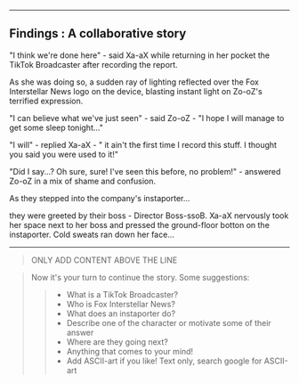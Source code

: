 -------------------------------------------
 Findings : A collaborative story
-------------------------------------------

"I think we're done here" - said Xa-aX while returning in her pocket
the TikTok Broadcaster after recording the report. 

As she was doing so, a sudden ray of lighting reflected over the 
Fox Interstellar News logo on the device, blasting instant light on 
Zo-oZ's terrified expression. 

"I can believe what we've just seen" - said Zo-oZ - "I hope I will 
manage to get some sleep tonight..."

"I will" - replied Xa-aX - " it ain't the first time I record this 
stuff. I thought you said you were used to it!"

"Did I say...? Oh sure, sure! I've seen this before, no problem!" - 
answered Zo-oZ in a mix of shame and confusion.

As they stepped into the company's instaporter...

they were greeted by their boss - Director Boss-ssoB. Xa-aX nervously took her space next to her boss and pressed the ground-floor botton on the instaporter. Cold sweats ran down her face...

------------------------------------------
> ONLY ADD CONTENT ABOVE THE LINE

> Now it's your turn to continue the story. Some suggestions:
>> - What is a TikTok Broadcaster?
>> - Who is Fox Interstellar News?
>> - What does an instaporter do?
>> - Describe one of the character or motivate some of their answer
>> - Where are they going next? 
>> - Anything that comes to your mind!
>> - Add ASCII-art if you like! Text only, search google for ASCII-art


